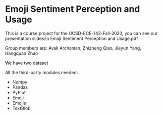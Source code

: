 # Emoji Sentiment Perception and Usage
This is a course project for the UCSD-ECE-143-Fall-2020, you can see our presentation slides:\n Emoji Sentiment Perception and Usage.pdf

Group members are: Avak Archanian, Zhizheng Qiao, Jieyun Yang, Hangquan Zhao

We have two dataset 




All the third-party modules needed:
- Numpy
- Pandas
- PyPlot 
- Emoji
- Emojis
- TextBlob




